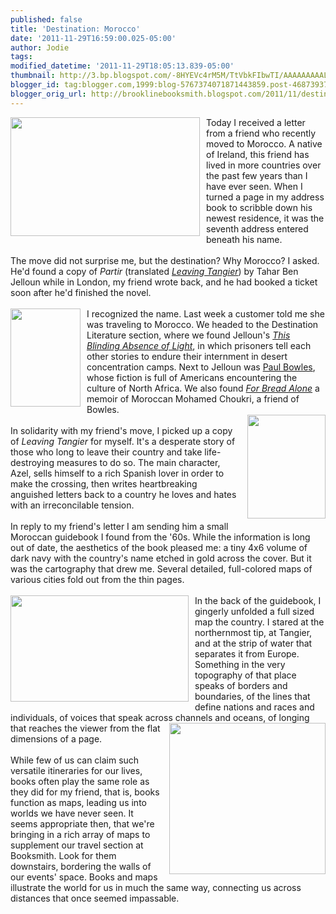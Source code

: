 ```yaml
---
published: false
title: 'Destination: Morocco'
date: '2011-11-29T16:59:00.025-05:00'
author: Jodie
tags: 
modified_datetime: '2011-11-29T18:05:13.839-05:00'
thumbnail: http://3.bp.blogspot.com/-8HYEVc4rM5M/TtVbkFIbwTI/AAAAAAAAALk/4ZVejNuW6Sc/s72-c/morocco-map.jpg
blogger_id: tag:blogger.com,1999:blog-5767374071871443859.post-4687393751408863032
blogger_orig_url: http://brooklinebooksmith.blogspot.com/2011/11/destination-morocco.html
---
```


<img style="MARGIN: 0px 10px 10px 0px; WIDTH: 303px; FLOAT: left; HEIGHT: 190px" id="BLOGGER_PHOTO_ID_5680547180408717618" border="0" alt="" src="http://3.bp.blogspot.com/-8HYEVc4rM5M/TtVbkFIbwTI/AAAAAAAAALk/4ZVejNuW6Sc/s320/morocco-map.jpg" />Today I received a letter from a friend who recently moved to Morocco. A native of Ireland, this friend has lived in more countries over the past few years than I have ever seen. When I turned a page in my address book to scribble down his newest residence, it was the seventh address entered beneath his name.<br /><br />The move did not surprise me, but the destination? Why Morocco? I asked. He'd found a copy of <em>Partir</em> (translated <em><a href="http://www.brooklinebooksmith-shop.com/book/9780143114659">Leaving Tangier</a></em>) by Tahar Ben Jelloun while in London, my friend wrote back, and he had booked a ticket soon after he'd finished the novel.<br /><br /><a onblur="try {parent.deselectBloggerImageGracefully();} catch(e) {}" href="http://1.bp.blogspot.com/-GZS7MfNo1tk/TtVgvCqxATI/AAAAAAAAANE/o1bwJ-84j04/s1600/images.jpg"><img style="MARGIN: 0px 10px 10px 0px; WIDTH: 112px; FLOAT: left; HEIGHT: 157px; CURSOR: pointer" id="BLOGGER_PHOTO_ID_5680552866284110130" border="0" alt="" src="http://1.bp.blogspot.com/-GZS7MfNo1tk/TtVgvCqxATI/AAAAAAAAANE/o1bwJ-84j04/s320/images.jpg" /></a>I recognized the name. Last week a customer told me she was traveling to Morocco. We headed to the Destination Literature section, where we found Jelloun's <em><a href="http://www.brooklinebooksmith-shop.com/book/9780143035725">This Blinding Absence of Light</a></em>, in which prisoners tell each other stories to endure their internment in desert concentration camps. Next to Jelloun was <a href="http://www.brooklinebooksmith-shop.com/book/9780060834821">Paul Bowles</a>, whose fiction is full of Americans encountering the culture of North Africa. We also found <em><a href="http://www.brooklinebooksmith-shop.com/book/9781846590108">For Bread Alone</a> </em>a memoir of Moroccan Mohamed Choukri, a friend of Bowles.<br /><a onblur="try {parent.deselectBloggerImageGracefully();} catch(e) {}" href="http://1.bp.blogspot.com/-1X195QyltCk/TtVg-t5vKhI/AAAAAAAAANQ/2l7vsb7k7SQ/s1600/leaving-tangier.jpg"><img style="MARGIN: 0px 0px 10px 10px; WIDTH: 125px; FLOAT: right; HEIGHT: 166px; CURSOR: pointer" id="BLOGGER_PHOTO_ID_5680553135587666450" border="0" alt="" src="http://1.bp.blogspot.com/-1X195QyltCk/TtVg-t5vKhI/AAAAAAAAANQ/2l7vsb7k7SQ/s320/leaving-tangier.jpg" /></a><br />In solidarity with my friend's move, I picked up a copy of <em>Leaving Tangier</em> for myself. It's a desperate story of those who long to leave their country and take life-destroying measures to do so. The main character, Azel, sells himself to a rich Spanish lover in order to make the crossing, then writes heartbreaking anguished letters back to a country he loves and hates with an irreconcilable tension.<br /><br />In reply to my friend's letter I am sending him a small Moroccan guidebook I found from the '60s. While the information is long out of date, the aesthetics of the book pleased me: a tiny 4x6 volume of dark navy with the country's name etched in gold across the cover. But it was the cartography that drew me. Several detailed, full-colored maps of various cities fold out from the thin pages.<br /><br /><a href="http://1.bp.blogspot.com/-DQB1NgGh1Pw/TtVdz8RyLlI/AAAAAAAAAMg/ZM55NN6h7Rg/s1600/cadiz_antique_map_of_strait_of_gibraltar_w_cadiz_350_chad_mcdermott_is732788.jpg"><img style="MARGIN: 0px 10px 10px 0px; WIDTH: 285px; FLOAT: left; HEIGHT: 170px" id="BLOGGER_PHOTO_ID_5680549651933179474" border="0" alt="" src="http://1.bp.blogspot.com/-DQB1NgGh1Pw/TtVdz8RyLlI/AAAAAAAAAMg/ZM55NN6h7Rg/s320/cadiz_antique_map_of_strait_of_gibraltar_w_cadiz_350_chad_mcdermott_is732788.jpg" /></a>In the back of the guidebook, I gingerly unfolded a full sized map the country. I stared at the northernmost tip, at Tangier, and at the strip of water that separates it from Europe. Something in the very topography of that place speaks of borders and boundaries, of the lines that define nations and races and individuals, of voices that speak across channels and oceans, of longing that reaches the viewer from the flat <a href="http://4.bp.blogspot.com/-c8AEjlRKQ0Y/TtVd8ll61DI/AAAAAAAAAMs/8eHSkq40FN0/s1600/paulbowels-ins1.jpg"><img style="MARGIN: 0px 0px 10px 10px; WIDTH: 250px; FLOAT: right; HEIGHT: 242px" id="BLOGGER_PHOTO_ID_5680549800462439474" border="0" alt="" src="http://4.bp.blogspot.com/-c8AEjlRKQ0Y/TtVd8ll61DI/AAAAAAAAAMs/8eHSkq40FN0/s320/paulbowels-ins1.jpg" /></a>dimensions of a page.<br /><br />While few of us can claim such versatile itineraries for our lives, books often play the same role as they did for my friend, that is, books function as maps, leading us into worlds we have never seen. It seems appropriate then, that we're bringing in a rich array of maps to supplement our travel section at Booksmith. Look for them downstairs, bordering the walls of our events' space. Books and maps illustrate the world for us in much the same way, connecting us across distances that once seemed impassable.